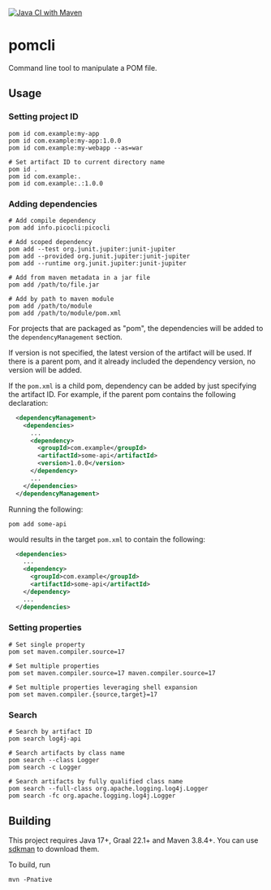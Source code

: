 [![Java CI with Maven](https://github.com/andirady/pomcli/actions/workflows/build.yml/badge.svg)](https://github.com/andirady/pomcli/actions/workflows/build.yml)

# pomcli

Command line tool to manipulate a POM file.

## Usage

### Setting project ID

```console
pom id com.example:my-app
pom id com.example:my-app:1.0.0
pom id com.example:my-webapp --as=war

# Set artifact ID to current directory name
pom id .
pom id com.example:.
pom id com.example:.:1.0.0
```

### Adding dependencies

```console
# Add compile dependency
pom add info.picocli:picocli

# Add scoped dependency
pom add --test org.junit.jupiter:junit-jupiter
pom add --provided org.junit.jupiter:junit-jupiter
pom add --runtime org.junit.jupiter:junit-jupiter

# Add from maven metadata in a jar file
pom add /path/to/file.jar

# Add by path to maven module
pom add /path/to/module
pom add /path/to/module/pom.xml
```

For projects that are packaged as "pom", the dependencies will be added
to the ``dependencyManagement`` section.

If version is not specified, the latest version of the artifact will be used.
If there is a parent pom, and it already included the dependency version,
no version will be added.

If the ``pom.xml`` is a child pom, dependency can be added by just specifying the artifact ID.
For example, if the parent pom contains the following declaration:

```xml
  <dependencyManagement>
    <dependencies>
      ...
      <dependency>
        <groupId>com.example</groupId>
        <artifactId>some-api</artifactId>
        <version>1.0.0</version>
      </dependency>
      ...
    </dependencies>
  </dependencyManagement>
```

Running the following:

```console
pom add some-api
```

would results in the target ``pom.xml`` to contain the following:

```xml
  <dependencies>
    ...
    <dependency>
      <groupId>com.example</groupId>
      <artifactId>some-api</artifactId>
    </dependency>
    ...
  </dependencies>
```

### Setting properties

```console
# Set single property
pom set maven.compiler.source=17

# Set multiple properties
pom set maven.compiler.source=17 maven.compiler.source=17

# Set multiple properties leveraging shell expansion
pom set maven.compiler.{source,target}=17
```

### Search

```console
# Search by artifact ID
pom search log4j-api

# Search artifacts by class name
pom search --class Logger
pom search -c Logger

# Search artifacts by fully qualified class name
pom search --full-class org.apache.logging.log4j.Logger
pom search -fc org.apache.logging.log4j.Logger
```

## Building 

This project requires Java 17+, Graal 22.1+ and Maven 3.8.4+.
You can use [sdkman](https://sdkman.io/) to download them.

To build, run
```console
mvn -Pnative
```
